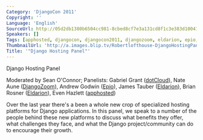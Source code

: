 ```yaml
---
Category: 'DjangoCon 2011'
Copyright: ''
Language: 'English'
SourceUrl: http://05d2db1380b6504cc981-8cbed8cf7e3a131cd8f1c3e383d10041.r93.cf2.rackcdn.com/djangocon-2011/102_django-hosting-panel.m4v
Speakers: []
Tags: [apphosted, djangocon, djangocon2011, djangozoom, eldarion, epio, hosting]
ThumbnailUrl: 'http://a.images.blip.tv/Robertlofthouse-DjangoHostingPanel628-324.jpg'
Title: '"Django Hosting Panel"'
---
```

Django Hosting Panel

Moderated by Sean O'Connor; Panelists: Gabriel Grant
([dotCloud](http://www.dotcloud.com/)), Nate Aune
([DjangoZoom](http://djangozoom.com/)), Andrew Godwin ([Epio](http://ep.io/)),
James Tauber ([Eldarion](http://eldarion.com/)), Brian Rosner
([Eldarion](http://eldarion.com/)), Even Hazlett
([apphosted](http://apphosted.com/))

Over the last year there's a been a whole new crop of specialized hosting
platforms for Django applications. In this panel, we speak to a number of the
people behind these new platforms to discuss what benefits they offer, what
challenges they face, and what the Django project/community can do to
encourage their growth.

